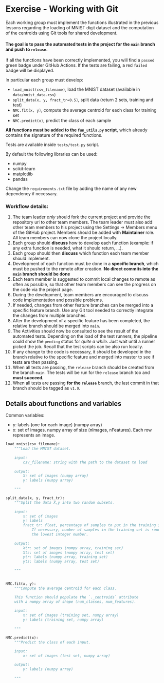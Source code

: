 # Exercise - Working with Git
Each working group must implement the functions illustrated
 in the previous lessons regarding the loading of MNIST digit dataset
 and the computation of the centroids using Git tools for shared development.

#### The goal is to pass the automated tests in the project for the `main` branch and push to `release`.

If all the functions have been correctly implemented, you will find a `passed` green badge
 under GitHub Actions. If the tests are failing, a red `failed` badge will be displayed.

In particular each group must develop:
- `load_mnist(csv_filename)`, load the MNIST dataset (available in `data/mnist_data.csv`)
- `split_data(x, y, fract_tr=0.5)`, split data (return 2 sets, training and test)
- `NMC.fit(x, y)`, compute the average centroid for each class for training set
- `NMC.predict(x)`, predict the class of each sample

**All functions must be added to the `fun_utils.py` script**,
 which already contains the signature of the required functions.
 
Tests are available inside `tests/test.py` script.

By default the following libraries can be used:
 - numpy
 - scikit-learn
 - matplotlib
 - pandas

Change the `requirements.txt` file by adding the name of any new dependency if necessary.

### Workflow details:
1. The team leader *only* should fork the current project and provide the 
 repository url to other team members. The team leader must also add other team members
 to his project using the Settings -> Members menu of the GitHub project. Members should
 be added with **Maintainer** role. All team members can now clone the project locally.
2. Each group should **discuss** how to develop each function
 (example: if any extra function is needed, what it should return, ...).
3. Each group should then **discuss** which function each team member should implement.
4. Development of each function must be done in a **specific branch**,
 which must be pushed to the remote after creation.
 **No direct commits into the `main` branch should be done**
5. Each team member is suggested to commit local changes to remote
 as often as possible, so that other team members can see the progress
 on the code via the project page.
6. During the development, team members are encouraged to discuss code
 implementation and possible problems.
7. If needed, changes from other feature branches can be merged into a specific feature branch.
 Use any Git tool needed to correctly integrate the changes from multiple branches.
8. After the development of a specific feature has been completed, 
 the relative branch should be merged into `main`.
9. The Activities should now be consulted to see the result of the automated tests.
 Depending on the load of the test runners, the pipeline could show 
 the `pending` status for *quite a while*. Just wait until a runner picked the job.
 Recall that the test scripts can be also run locally.
10. If any change to the code is necessary, it should be developed in the branch
 relative to the specific feature and merged into master to see if tests are then passing.
11. When all tests are passing, the `release` branch should be created from the branch `main`.
 The tests will be run for the `release` branch too and **must succeed**.
12. When all tests are passing **for the `release`** branch, the last commit in that branch
 should be tagged as `v1.0`.


## Details about functions and variables
Common variables:
- y: labels (one for each image) (numpy array)
- x: set of images. numpy array of size (nImages, nFeatures). Each row represents an image.

```python
load_mnist(csv_filename):
    """Load the MNIST dataset.
    
    input:
        csv_filename: string with the path to the dataset to load
    
    output:    
        X: set of images (numpy array)
        y: labels (numpy array)

    """

split_data(x, y, fract_tr):
    """Split the data X,y into two random subsets.
    
    input:
        x: set of images
        y: labels
        fract_tr: float, percentage of samples to put in the training set.
            If necessary, number of samples in the training set is rounded to
            the lowest integer number.
    
    output:
        Xtr: set of images (numpy array, training set)
        Xts: set of images (numpy array, test set)
        ytr: labels (numpy array, training set)
        yts: labels (numpy array, test set)
    
    """


NMC.fit(x, y):
    """Compute the average centroid for each class.

    This function should populate the `._centroids` attribute
    with a numpy array of shape (num_classes, num_features).
    
    input:
        x: set of images (training set, numpy array)
        y: labels (training set, numpy array)
    
    """

NMC.predict(x):
    """Predict the class of each input.
    
    input:
        x: set of images (test set, numpy array)

    output:
        y: labels (numpy array)
    
    """

```
